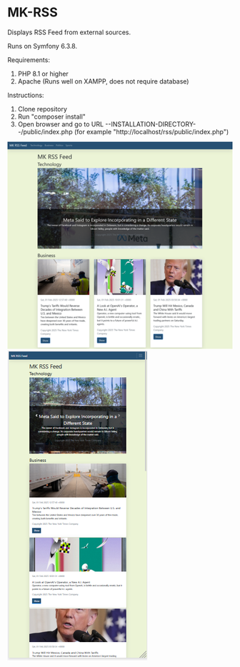 # MK-RSS
Displays RSS Feed from external sources.

Runs on Symfony 6.3.8.

Requirements:
1. PHP 8.1 or higher
2. Apache
(Runs well on XAMPP, does not require database)

Instructions:
1. Clone repository
2. Run "composer install"
3. Open browser and go to URL --INSTALLATION-DIRECTORY--/public/index.php (for example "http://localhost/rss/public/index.php")

![Alt text](/public/screenshots/homepage_desktop.png?raw=true "Homepage - desktop")
![Alt text](/public/screenshots/homepage_mobile.png?raw=true "Homepage - mobile")
